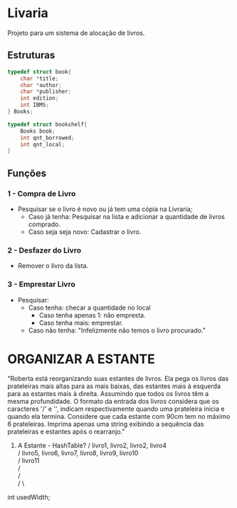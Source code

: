 # Livaria
Projeto para um sistema de alocação de livros.

## Estruturas
```c
typedef struct book{
    char *title;
    char *author;
    char *publisher;
    int edition;
    int IBMS;
} Books;

typedef struct bookshelf{
    Books book;
    int qnt_borrowed;
    int qnt_local;
}
```

## Funções
### 1 - Compra de Livro
- Pesquisar se o livro é novo ou já tem uma cópia na Livraria;
    - Caso já tenha: Pesquisar na lista e adicionar a quantidade de livros comprado.
    - Caso seja seja novo: Cadastrar o livro.

### 2 - Desfazer do Livro
- Remover o livro da lista.

### 3 - Emprestar Livro
- Pesquisar:
    - Caso tenha: checar a quantidade no local
        - Caso tenha apenas 1: não empresta.
        - Caso tenha mais: emprestar.
    - Caso não tenha: "Infelizmente não temos o livro procurado."
  
# ORGANIZAR A ESTANTE
"Roberta está reorganizando suas estantes de livros. Ela pega os livros das prateleiras mais altas para as mais baixas, das estantes mais à esquerda para as estantes mais à direita. Assumindo que todos os livros têm a mesma profundidade. O formato da entrada dos livros considera que os caracteres '/' e '\', indicam respectivamente quando uma prateleira inicia e quando ela termina. Considere que cada estante com 90cm tem no máximo 6 prateleiras. Imprima apenas uma string exibindo a sequência das prateleiras e estantes após o rearranjo."


1. A Estante - HashTable?
/ livro1, livro2, livro2, livro4 \
/ livro5, livro6, livro7, livro8, livro9, livro10 \
/ livro11 \
/ \
/ \
/ \

int  usedWidth;

```

